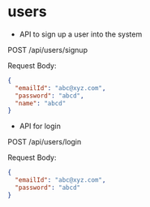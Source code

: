 # users

- API to sign up a user into the system

POST
/api/users/signup

Request Body:

```json
{
  "emailId": "abc@xyz.com",
  "password": "abcd",
  "name": "abcd"
}
```

- API for login

POST
/api/users/login

Request Body:

```json
{
  "emailId": "abc@xyz.com",
  "password": "abcd"
}
```
